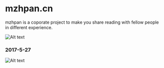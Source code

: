 # mzhpan.cn
mzhpan is a coporate project to make you share reading with fellow people in different experience.

![Alt text](http://snoopy-blog.oss-cn-shanghai.aliyuncs.com/oss-id-1495848324291)

### 2017-5-27
![Alt text](http://note.youdao.com/noteshare?id=eabc75d6ddba2462ea1d9deb3f5aa7ea)

